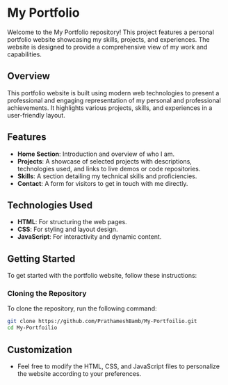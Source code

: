 # My Portfolio

Welcome to the My Portfolio repository! This project features a personal portfolio website showcasing my skills, projects, and experiences. The website is designed to provide a comprehensive view of my work and capabilities.

## Overview

This portfolio website is built using modern web technologies to present a professional and engaging representation of my personal and professional achievements. It highlights various projects, skills, and experiences in a user-friendly layout.

## Features

- **Home Section**: Introduction and overview of who I am.
- **Projects**: A showcase of selected projects with descriptions, technologies used, and links to live demos or code repositories.
- **Skills**: A section detailing my technical skills and proficiencies.
- **Contact**: A form for visitors to get in touch with me directly.

## Technologies Used

- **HTML**: For structuring the web pages.
- **CSS**: For styling and layout design.
- **JavaScript**: For interactivity and dynamic content.

## Getting Started

To get started with the portfolio website, follow these instructions:

### Cloning the Repository

To clone the repository, run the following command:

```bash
git clone https://github.com/PrathameshBamb/My-Portfoilio.git
cd My-Portfoilio
```
## Customization
- Feel free to modify the HTML, CSS, and JavaScript files to personalize the website according to your preferences.
  
